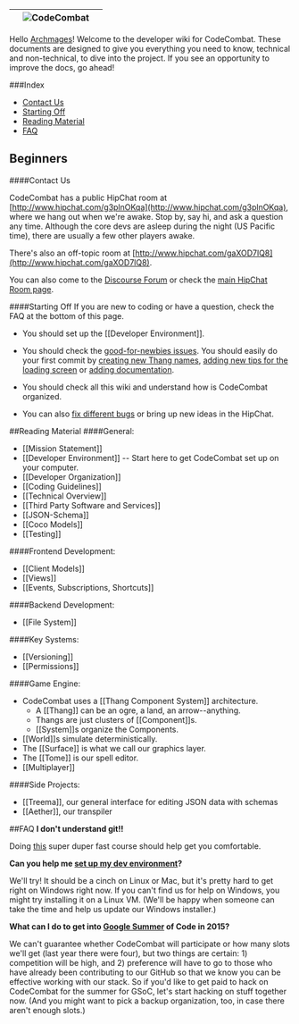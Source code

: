 ||![CodeCombat](http://www.owstartup.com/wp-content/uploads/2014/05/code-combat.png)||
|:-:|:-:|:-:|

Hello [Archmages](http://codecombat.com/contribute/archmage)! Welcome to the developer wiki for CodeCombat. These documents are designed to give you everything you need to know, technical and non-technical, to dive into the project. If you see an opportunity to improve the docs, go ahead!

###Index
* [Contact Us](#contact-us)
* [Starting Off](#starting-off)
* [Reading Material](#reading-material)
* [FAQ](#faq)

## Beginners
####Contact Us

CodeCombat has a public HipChat room at [http://www.hipchat.com/g3plnOKqa](http://www.hipchat.com/g3plnOKqa), where we hang out when we're awake. Stop by, say hi, and ask a question any time. Although the core devs are asleep during the night (US Pacific time), there are usually a few other players awake.

There's also an off-topic room at [http://www.hipchat.com/gaXOD7lQ8](http://www.hipchat.com/gaXOD7lQ8).

You can also come to the [Discourse Forum](http://discourse.codecombat.com/) or check the [main HipChat Room page](https://github.com/codecombat/codecombat/wiki/HipChat-Room).


####Starting Off
If you are new to coding or have a question, check the FAQ at the bottom of this page.

* You should set up the [[Developer Environment]].

* You should check the [good-for-newbies issues](https://github.com/codecombat/codecombat/labels/good-for-newbies). You should easily do your first commit by [creating new Thang names](https://github.com/codecombat/codecombat/issues/53), [adding new tips for the loading screen](https://github.com/codecombat/codecombat/issues/710) or [adding documentation](https://github.com/codecombat/codecombat/issues/1237).

* You should check all this wiki and understand how is CodeCombat organized. 

* You can also [fix different bugs](https://github.com/codecombat/codecombat/labels/bug) or bring up new ideas in the HipChat.


##Reading Material
####General:
* [[Mission Statement]]
* [[Developer Environment]] -- Start here to get CodeCombat set up on your computer.
* [[Developer Organization]]
* [[Coding Guidelines]]
* [[Technical Overview]]
* [[Third Party Software and Services]]
* [[JSON-Schema]]
* [[Coco Models]]
* [[Testing]]

####Frontend Development:

* [[Client Models]]
* [[Views]]
* [[Events, Subscriptions, Shortcuts]]

####Backend Development:

* [[File System]]

####Key Systems:

* [[Versioning]]
* [[Permissions]]

####Game Engine:

* CodeCombat uses a [[Thang Component System]] architecture.
    * A [[Thang]] can be an ogre, a land, an arrow--anything.
    * Thangs are just clusters of [[Component]]s.
    * [[System]]s organize the Components.
* [[World]]s simulate deterministically.
* The [[Surface]] is what we call our graphics layer.
* The [[Tome]] is our spell editor.
* [[Multiplayer]]

####Side Projects:

* [[Treema]], our general interface for editing JSON data with schemas
* [[Aether]], our transpiler

##FAQ
**I don't understand git!!**

Doing [this](https://www.codeschool.com/courses/try-git) super duper fast course should help get you comfortable.

**Can you help me [set up my dev environment](https://github.com/codecombat/codecombat/wiki/Developer-environment)?**

We'll try! It should be a cinch on Linux or Mac, but it's pretty hard to get right on Windows right now. If you can't find us for help on Windows, you might try installing it on a Linux VM. (We'll be happy when someone can take the time and help us update our Windows installer.)

**What can I do to get into [Google Summer](https://github.com/codecombat/codecombat/wiki/Summer-Project-Ideas-List) of Code in 2015?**

We can't guarantee whether CodeCombat will participate or how many slots we'll get (last year there were four), but two things are certain: 1) competition will be high, and 2) preference will have to go to those who have already been contributing to our GitHub so that we know you can be effective working with our stack. So if you'd like to get paid to hack on CodeCombat for the summer for GSoC, let's start hacking on stuff together now. (And you might want to pick a backup organization, too, in case there aren't enough slots.)